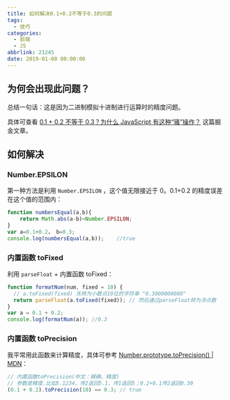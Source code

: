 ```yaml
---
title: 如何解决0.1+0.2不等于0.3的问题
tags:
  - 技巧
categories:
  - 前端
  - JS
abbrlink: 21245
date: 2019-01-08 00:00:00
---
```


## 为何会出现此问题？

总结一句话：这是因为二进制模拟十进制进行运算时的精度问题。

具体可查看 [0.1 + 0.2 不等于 0.3？为什么 JavaScript 有这种“骚”操作？](https://juejin.im/post/5b90e00e6fb9a05cf9080dff) 这篇掘金文章。

<!-- more -->

## 如何解决

### Number.EPSILON

第一种方法是利用 `Number.EPSILON` ，这个值无限接近于 0。0.1+0.2 的精度误差在这个值的范围内：

```js
function numbersEqual(a,b){
    return Math.abs(a-b)<Number.EPSILON;
}
var a=0.1+0.2， b=0.3;
console.log(numbersEqual(a,b));    //true
```

### 内置函数 toFixed

利用 `parseFloat` + 内置函数 toFixed：

```js
function formatNum(num, fixed = 10) {
  // a.toFixed(fixed) 先转为小数点10位的字符串 "0.3000000000"
  return parseFloat(a.toFixed(fixed)); // 然后通过parseFloat转为浮点数
}
var a = 0.1 + 0.2;
console.log(formatNum(a)); //0.3
```

### 内置函数 toPrecision

我平常用此函数来计算精度，具体可参考 [Number.prototype.toPrecision() | MDN](https://developer.mozilla.org/zh-CN/docs/Web/JavaScript/Reference/Global_Objects/Number/toPrecision)：

```js
// 内置函数toPrecision(中文：精确，精度)
// 参数是精度.比如5.1234，传2返回5.1，传1返回5；0.2+0.1传2返回0.30
(0.1 + 0.2).toPrecision(10) == 0.3; // true
```

